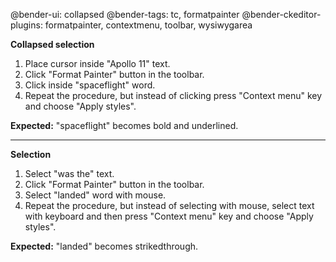 @bender-ui: collapsed
@bender-tags: tc, formatpainter
@bender-ckeditor-plugins: formatpainter, contextmenu, toolbar, wysiwygarea

**Collapsed selection**

1. Place cursor inside "Apollo 11" text.
2. Click "Format Painter" button in the toolbar.
3. Click inside "spaceflight" word.
4. Repeat the procedure, but instead of clicking press "Context menu" key and choose "Apply styles".

**Expected:** "spaceflight" becomes bold and underlined.

---

**Selection**

1. Select "was the" text.
2. Click "Format Painter" button in the toolbar.
3. Select "landed" word with mouse.
4. Repeat the procedure, but instead of selecting with mouse, select text with keyboard and then press "Context menu" key and choose "Apply styles".

**Expected:** "landed" becomes strikedthrough.


